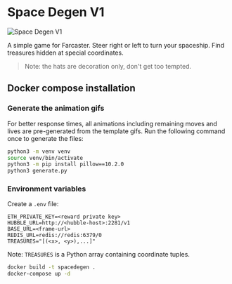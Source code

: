 # Space Degen V1

![Space Degen V1](https://space.bytes32.net/static/intro.gif)

A simple game for Farcaster. Steer right or left to turn your spaceship. Find treasures hidden at special coordinates. 
> Note: the hats are decoration only, don't get too tempted. 

## Docker compose installation

### Generate the animation gifs
For better response times, all animations including remaining moves and lives are pre-generated from the template gifs. Run the following command once to generate the files:
```bash
python3 -m venv venv
source venv/bin/activate
python3 -m pip install pillow==10.2.0
python3 generate.py
```

### Environment variables
Create a `.env` file:
```
ETH_PRIVATE_KEY=<reward private key>
HUBBLE_URL=http://<hubble-host>:2281/v1
BASE_URL=<frame-url>
REDIS_URL=redis://redis:6379/0
TREASURES="[(<x>, <y>),...]"
```
Note: `TREASURES` is a Python array containing coordinate tuples.

```bash
docker build -t spacedegen .
docker-compose up -d
```

